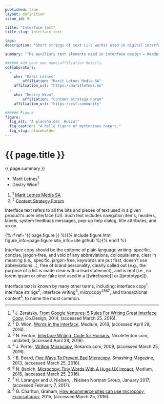```yaml
---
published: true
layout: definition
issue_id: 9

title: "Interface text"
title_slug: interface-text

tags:
description: "Short strings of text (1-5 words) used in digital interfaces to guide exploration, text input, personalization, and the like. Not the same as microcopy."

summary: "The auxiliary text elements used in interface design — headers, labels, feedback messages, menu items, et cetera — that help people navigate and use application interfaces, whether for websites, mobile applications, kiosks, wearable devices, appliance panels, analog/digital dashboards or what have you."

###### Add your own name/affiliation details. 
collaborators: 
  - 
    who: "Marit Letnes"
		affiliation: "Marit Letnes Media SA"
    affiliation_url: "https://maritletnes.no"
  - 
    who: "Destry Wion"
		affiliation: "Content Strategy Forum"
    affiliation_url: "https://csf.community"

###### Figure
figure:
  fig_alt: "A placeholder. Huzza!"
  fig_caption: "A belle figure of mysterious nature."
  fig_slug: placeholder
---
```


<h1 class="term-title">{{ page.title }}</h1>

<p class="summary">{{ page.summary }}</p>

<!-- 
<section class="contributors">
	{% include writers.html ref="{{ page.collaborators }}" %}
</section> 
-->

<section class="contributors">
	<ul class="authors wrap nomark">
		<li>Marit Letnes<sup>1</sup></li>
		<li>Destry Wion<sup>2</sup></li>
	</ul>
	<ol class="affiliations nomark">
		<li><sup>1</sup> <a href="https://maritletnes.no">Marit Letnes Media SA</a></li>
		<li><sup>2</sup> <a href="https://csf.community">Content Strategy Forum</a></li>
	</ol>
</section>

<!-- DEFINITION BEGINS -->

Interface text refers to all the bits and pieces of text used in a given product's user interface (UI). Such text includes navigation items, headers, labels, system feedback messages, pop-up help dialog, title attributes, and so on.

<!-- FIGURE – You can move this line to position among paras, but never delete it! -->
{% if ref="{{ page.figure }} %}{% include figure.html figure_info=page.figure site_info=site.github %}{% endif %}

Interface copy should be the epitome of plain language writing; specific, concise, jargon-free, and void of any abbreviations, colloquialisms, clear in meaning (i.e., specific, jargon-free, keywords are put first, doesn't use abbreviations…), free of brand personality, clearly called out (e.g., the purpose of a list is made clear with a lead statement), and is real (i.e., no lorem ipsum or other fake text used in a [[wireframe]] or [[prototype]]).

Interface text is known by many other terms, including: interface copy<sup class="ref">1</sup>, interface strings<sup class="ref">2</sup>, interface writing<sup class="ref">3</sup>, microcopy<sup class="ref">4</sup><sup class="ref">5</sup><sup class="ref">6</sup><sup class="ref">7</sup>, and transactional content<sup class="ref">8</sup>, to name the most common.

<hr class="footnotes">

<ol class="references nomark">
	<li><sup>1</sup>
		J. Zeratsky, <a href="http://www.fastcodesign.com/3026463/from-google-ventures-5-rules-for-writing-great-interface-copy">From Google Ventures: 5 Rules For Writing Great Interface Copy</a>, Co.Design, 2014, (accessed March 25, 2016).
	</li>
	<li><sup>2</sup>
		D. Wion, <a href="https://medium.com/@wion/words-in-the-interface-fe963da74e0f#.o9e3pbo54">Words in the Interface</a>, Medium, 2016, (accessed April 28, 2016).
	</li>
	<li><sup>3</sup>
		N. Fenton, <a href="http://nicolefenton.com/interface-writing/">Interface Writing: Code for Humans</a>, Nicolefenton.com, undated, (accessed April 28, 2016).
	</li>
	<li><sup>4</sup>
		J. Porter, <a href="http://bokardo.com/archives/writing-microcopy/">Writing Microcopy</a>, Bokardo.com, 2009, (accessed March 25, 2016).
	</li>
	<li><sup>5</sup>
		B. Beard, <a href="https://www.smashingmagazine.com/2013/06/five-ways-prevent-bad-microcopy/">Five Ways To Prevent Bad Microcopy</a>. Smashing Magazine, 2013, (accessed March 25, 2016).
	</li>
	<li><sup>6</sup>
		N. Babich, <a href="https://uxplanet.org/microcopy-tiny-words-with-a-huge-ux-impact-90140acc6e42#.21lpg1vh7">Microcopy: Tiny Words With A Huge UX Impact</a>, Medium, 2016, (accessed March 25, 2016).
	</li>
	<li><sup>7</sup>
		H. Loranger and J. Nielsen, <a href="https://www.nngroup.com/articles/microcontent-how-to-write-headlines-page-titles-and-subject-lines/"></a>, Nielsen Norman Group, January 2017, (accessed February 7, 2017).
	</li>
	<li><sup>8</sup>
		G. Charlton, Graham, <a href="https://econsultancy.com/blog/66638-how-ecommerce-sites-can-use-microcopy/">How ecommerce sites can use microcopy, Econsultancy</a>, 2015, (accessed March 25, 2016).
	</li>
</ol>
